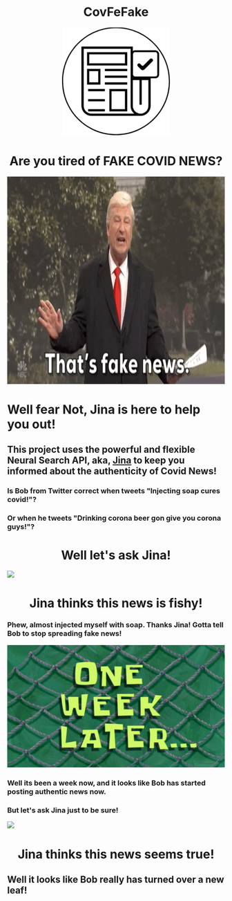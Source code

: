 <h1 align="center">
  CovFeFake
</h1>
<p align="center">
  <img width="250" height="250" src="assets/logo.png">
</p>
<h1 align="center">
  
</h1>

<h1 align="center">
  Are you tired of FAKE COVID NEWS?
</h1>

<p align="center">
  <img height="480" width="960" src="assets/fake-news.gif">
</p>

# Well fear Not, Jina is here to help you out!

## This project uses the powerful and flexible Neural Search API, aka, <a href="https://github.com/jina-ai/jina">Jina</a> to keep you informed about the authenticity of Covid News!

### Is Bob from Twitter correct when tweets "Injecting soap cures covid!"?
### Or when he tweets "Drinking corona beer gon give you corona guys!"?

<h1 align="center">
  Well let's ask Jina!
</h1>
<img src="assets/fake_bob.gif">
<h1 align="center">
  Jina thinks this news is fishy! <br>
</h1>

### Phew, almost injected myself with soap. Thanks Jina! Gotta tell Bob to stop spreading fake news!

<img src="assets/week_later.jpg">

### Well its been a week now, and it looks like Bob has started posting authentic news now.
### But let's ask Jina just to be sure!

<img src="assets/real_bob.gif">
<h1 align="center">
  Jina thinks this news seems true! <br>
</h1>

##  Well it looks like Bob really has turned over a new leaf! <br>

